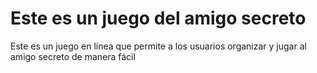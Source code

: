 <h1>Este es un juego del amigo secreto</h1>

Este es un juego en línea que permite a los usuarios organizar y jugar al amigo secreto de manera fácil
